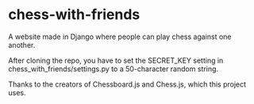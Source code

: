 # chess-with-friends
A website made in Django where people can play chess against one another.


After cloning the repo, you have to set the SECRET_KEY setting in chess_with_friends/settings.py to a 50-character random string. 

Thanks to the creators of Chessboard.js and Chess.js, which this project uses.
